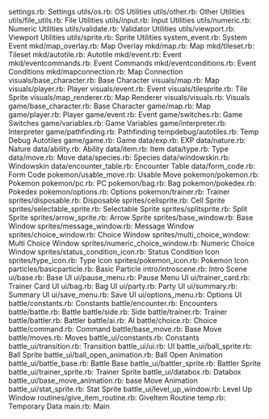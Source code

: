 settings.rb: Settings
utils/os.rb: OS Utilities
utils/other.rb: Other Utilities
utils/file_utils.rb: File Utilities
utils/input.rb: Input Utilities
utils/numeric.rb: Numeric Utilities
utils/validate.rb: Validator Utilities
utils/viewport.rb: Viewport Utilities
utils/sprite.rb: Sprite Utilities
system_event.rb: System Event
mkd/map_overlay.rb: Map Overlay
mkd/map.rb: Map
mkd/tileset.rb: Tileset
mkd/autotile.rb: Autotile
mkd/event.rb: Event
mkd/eventcommands.rb: Event Commands
mkd/eventconditions.rb: Event Conditions
mkd/mapconnection.rb: Map Connection
visuals/base_character.rb: Base Character
visuals/map.rb: Map
visuals/player.rb: Player
visuals/event.rb: Event
visuals/tilesprite.rb: Tile Sprite
visuals/map_renderer.rb: Map Renderer
visuals/visuals.rb: Visuals
game/base_character.rb: Base Character
game/map.rb: Map
game/player.rb: Player
game/event.rb: Event
game/switches.rb: Game Switches
game/variables.rb: Game Variables
game/interpreter.rb: Interpreter
game/pathfinding.rb: Pathfinding
tempdebug/autotiles.rb: Temp Debug Autotiles
game/game.rb: Game
data/exp.rb: EXP
data/nature.rb: Nature
data/ability.rb: Ability
data/item.rb: Item
data/type.rb: Type
data/move.rb: Move
data/species.rb: Species
data/windowskin.rb: Windowskin
data/encounter_table.rb: Encounter Table
data/form_code.rb: Form Code
pokemon/usable_move.rb: Usable Move
pokemon/pokemon.rb: Pokemon
pokemon/pc.rb: PC
pokemon/bag.rb: Bag
pokemon/pokedex.rb: Pokedex
pokemon/options.rb: Options
pokemon/trainer.rb: Trainer
sprites/disposable.rb: Disposable
sprites/cellsprite.rb: Cell Sprite
sprites/selectable_sprite.rb: Selectable Sprite
sprites/splitsprite.rb: Split Sprite
sprites/arrow_sprite.rb: Arrow Sprite
sprites/base_window.rb: Base Window
sprites/message_window.rb: Message Window
sprites/choice_window.rb: Choice Window
sprites/multi_choice_window: Multi Choice Window
sprites/numeric_choice_window.rb: Numeric Choice Window
sprites/status_condition_icon.rb: Status Condition Icon
sprites/type_icon.rb: Type Icon
sprites/pokemon_icon.rb: Pokemon Icon
particles/basicparticle.rb: Basic Particle
intro/introscene.rb: Intro Scene
ui/base.rb: Base UI
ui/pause_menu.rb: Pause Menu UI
ui/trainer_card.rb: Trainer Card UI
ui/bag.rb: Bag UI
ui/party.rb: Party UI
ui/summary.rb: Summary UI
ui/save_menu.rb: Save UI
ui/options_menu.rb: Options UI
battle/constants.rb: Constants
battle/encounter.rb: Encounters
battle/battle.rb: Battle
battle/side.rb: Side
battle/trainer.rb: Trainer
battle/battler.rb: Battler
battle/ai.rb: AI
battle/choice.rb: Choice
battle/command.rb: Command
battle/base_move.rb: Base Move
battle/moves.rb: Moves
battle_ui/constants.rb: Constants
battle_ui/transition.rb: Transition
battle_ui/ui.rb: UI
battle_ui/ball_sprite.rb: Ball Sprite
battle_ui/ball_open_animation.rb: Ball Open Animation
battle_ui/battle_base.rb: Battle Base
battle_ui/battler_sprite.rb: Battler Sprite
battle_ui/trainer_sprite.rb: Trainer Sprite
battle_ui/databox.rb: Databox
battle_ui/base_move_animation.rb: base Move Animation
battle_ui/stat_sprite.rb: Stat Sprite
battle_ui/level_up_window.rb: Level Up Window
routines/give_item_routine.rb: GiveItem Routine
temp.rb: Temporary Data
main.rb: Main
